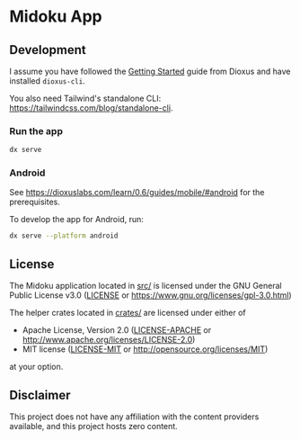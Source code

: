 # Midoku App

## Development

I assume you have followed the [Getting Started](https://dioxuslabs.com/learn/0.6/getting_started/)
guide from Dioxus and have installed `dioxus-cli`.

You also need Tailwind's standalone CLI: https://tailwindcss.com/blog/standalone-cli.

### Run the app

```bash
dx serve
```

### Android

See https://dioxuslabs.com/learn/0.6/guides/mobile/#android for the prerequisites.

<!--
> [!NOTE]
> You will not need to install the `armv7-linux-androideabi` nor
> `i686-linux-android` targets as Wasmtime+Cranelift does not support arm32.
> (https://github.com/bytecodealliance/wasmtime/issues/1173)

Initialize the Android project:

```bash
cargo tauri android init --skip-targets-install
```
--->

To develop the app for Android, run:

```bash
dx serve --platform android
```

<!--
To build the app for Android, run:

```bash
cargo tauri android build --apk --target aarch64 x86_64
```

To sign the APK, follow the instructions at
https://v2.tauri.app/distribute/sign/android/
--->

## License

The Midoku application located in [src/](src/) is licensed under the GNU General Public License v3.0
([LICENSE](LICENSE) or https://www.gnu.org/licenses/gpl-3.0.html)

The helper crates located in [crates/](crates/) are licensed under either of

- Apache License, Version 2.0 ([LICENSE-APACHE](LICENSE-APACHE) or http://www.apache.org/licenses/LICENSE-2.0)
- MIT license ([LICENSE-MIT](LICENSE-MIT) or http://opensource.org/licenses/MIT)

at your option.

## Disclaimer

This project does not have any affiliation with the content providers available,
and this project hosts zero content.
